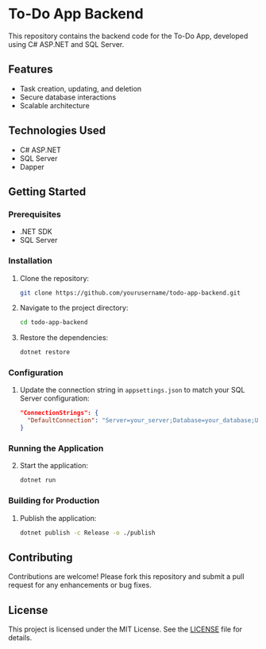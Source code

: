 # To-Do App Backend

This repository contains the backend code for the To-Do App, developed using C# ASP.NET and SQL Server.

## Features

- Task creation, updating, and deletion
- Secure database interactions
- Scalable architecture

## Technologies Used

- C# ASP.NET
- SQL Server
- Dapper

## Getting Started

### Prerequisites

- .NET SDK
- SQL Server

### Installation

1. Clone the repository:
    ```bash
    git clone https://github.com/yourusername/todo-app-backend.git
    ```
2. Navigate to the project directory:
    ```bash
    cd todo-app-backend
    ```
3. Restore the dependencies:
    ```bash
    dotnet restore
    ```

### Configuration

1. Update the connection string in `appsettings.json` to match your SQL Server configuration:
    ```json
    "ConnectionStrings": {
      "DefaultConnection": "Server=your_server;Database=your_database;User Id=your_user_id;Password=your_password;"
    }
    ```

### Running the Application


2. Start the application:
    ```bash
    dotnet run
    ```

### Building for Production

1. Publish the application:
    ```bash
    dotnet publish -c Release -o ./publish
    ```

## Contributing

Contributions are welcome! Please fork this repository and submit a pull request for any enhancements or bug fixes.

## License

This project is licensed under the MIT License. See the [LICENSE](./LICENSE) file for details.
